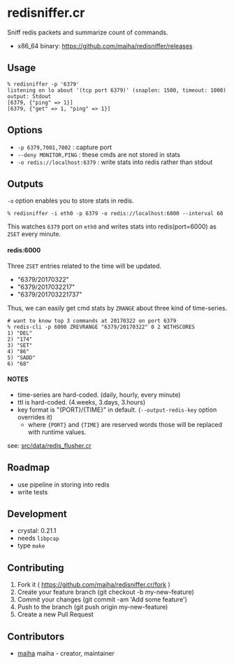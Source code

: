 # redisniffer.cr

Sniff redis packets and summarize count of commands.

- x86_64 binary: https://github.com/maiha/redisniffer/releases

## Usage

```shell
% redisniffer -p '6379'
listening on lo about '(tcp port 6379)' (snaplen: 1500, timeout: 1000)
output: Stdout
[6379, {"ping" => 1}]
[6379, {"get" => 1, "ping" => 1}]
```

## Options

- `-p 6379,7001,7002` : capture port
- `--deny MONITOR,PING` : these cmds are not stored in stats
- `-o redis://localhost:6379` : write stats into redis rather than stdout

## Outputs

`-o` option enables you to store stats in redis.

```shell
% redisniffer -i eth0 -p 6379 -o redis://localhost:6000 --interval 60
```

This watches `6379` port on `eth0` and writes stats into redis(port=6000) as `ZSET` every minute.

#### redis:6000

Three `ZSET` entries related to the time will be updated.

- "6379/20170322"
- "6379/2017032217"
- "6379/201703221737"

Thus, we can easily get cmd stats by `ZRANGE` about three kind of time-series.

```shell
# want to know top 3 commands at 20170322 on port 6379
% redis-cli -p 6000 ZREVRANGE "6379/20170322" 0 2 WITHSCORES
1) "DEL"
2) "174"
3) "SET"
4) "86"
5) "SADD"
6) "68"
```

#### NOTES

- time-series are hard-coded. (daily, hourly, every minute)
- ttl is hard-coded. (4.weeks, 3.days, 3.hours)
- key format is "{PORT}/{TIME}" in default. (`--output-redis-key` option overrides it)
  - where `{PORT}` and `{TIME}` are reserved words those will be replaced with runtime values.

see: [src/data/redis_flusher.cr](src/data/redis_flusher.cr)

## Roadmap

- use pipeline in storing into redis
- write tests

## Development

- crystal: 0.21.1
- needs `libpcap`
- type `make`

## Contributing

1. Fork it ( https://github.com/maiha/redisniffer.cr/fork )
2. Create your feature branch (git checkout -b my-new-feature)
3. Commit your changes (git commit -am 'Add some feature')
4. Push to the branch (git push origin my-new-feature)
5. Create a new Pull Request

## Contributors

- [maiha](https://github.com/maiha) maiha - creator, maintainer
